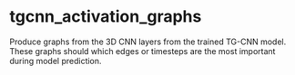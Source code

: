 # tgcnn_activation_graphs
Produce graphs from the 3D CNN layers from the trained TG-CNN model. These graphs should which edges or timesteps are the most important during model prediction. 
